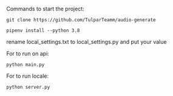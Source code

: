 Commands to start the project:

    git clone https://github.com/TulparTeamm/audio-generate

    pipenv install --python 3.8

rename local_settings.txt to local_settings.py and put your value

For to run on api:

    python main.py

For to run locale:

    python server.py
